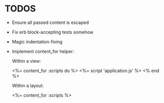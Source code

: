 TODOS
=====

* Ensure all passed content is escaped
* Fix erb block-accepting tests somehow
* Magic indentation-fixing
* Implement content_for helper:

  Within a view:

  <%= content_for :scripts do %>
    <%= script 'application.js' %>
  <% end %>
  
  Within a layout:
  
  <%= content_for :scripts %>